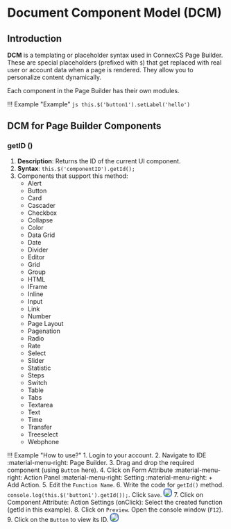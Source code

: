# Document Component Model (DCM)

## Introduction

**DCM** is a templating or placeholder syntax used in ConnexCS Page Builder.
These are special placeholders (prefixed with `$`) that get replaced with real user or account data when a page is rendered.
They allow you to personalize content dynamically.

Each component in the Page Builder has their own modules.

!!! Example "Example"
    ```js
    this.$('button1').setLabel('hello')
    ```

## DCM for Page Builder Components

### getID ()

1. **Description**: Returns the ID of the current UI component.
2. **Syntax**: `this.$('componentID').getId();`
3. Components that support this method:
      + Alert
      + Button
      + Card
      + Cascader
      + Checkbox
      + Collapse
      + Color
      + Data Grid
      + Date
      + Divider
      + Editor
      + Grid
      + Group
      + HTML
      + IFrame
      + Inline
      + Input
      + Link
      + Number
      + Page Layout
      + Pagenation
      + Radio
      + Rate
      + Select
      + Slider
      + Statistic
      + Steps
      + Switch
      + Table
      + Tabs
      + Textarea
      + Text
      + Time
      + Transfer
      + Treeselect
      + Webphone

!!! Example "How to use?"
    1. Login to your account.
    2. Navigate to IDE :material-menu-right: Page Builder.
    3. Drag and drop the required component (using `Button` here).
    4. Click on Form Attribute :material-menu-right: Action Panel :material-menu-right: Setting :material-menu-right: + Add Action.
    5. Edit the `Function Name`.
    6. Write the code for `getId()` method. `console.log(this.$('button1').getId());`. Click `Save`. <img src= "/apps/img/getid.png" style="border: 2px solid #4472C4; border-radius: 8px;">
    7. Click on Component Attribute: Action Settings (onClick): Select the created function (getId in this example).
    8. Click on `Preview`. Open the console window (`F12`).
    9. Click on the `Button` to view its ID. <img src= "/apps/img/getid1.png" style="border: 2px solid #4472C4; border-radius: 8px;">